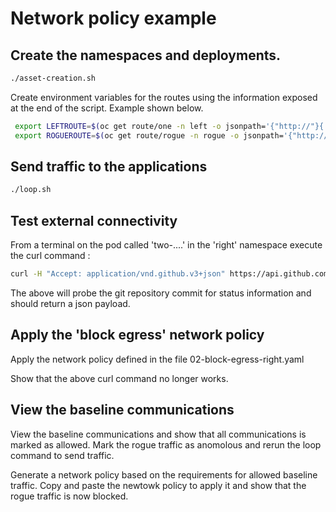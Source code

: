 # Network policy example

## Create the namespaces and deployments.

````bash 
./asset-creation.sh
 ````

Create environment variables for the routes using the information exposed at the end of the script. Example shown below.

````bash 
 export LEFTROUTE=$(oc get route/one -n left -o jsonpath='{"http://"}{.spec.host}{"/call-layers"}')
 export ROGUEROUTE=$(oc get route/rogue -n rogue -o jsonpath='{"http://"}{.spec.host}{"/call-layers"}')
 ````

## Send traffic to the applications

````bash 
./loop.sh
````

## Test external connectivity

From a terminal on the pod called 'two-....' in the 'right' namespace execute the curl command :

````bash
curl -H "Accept: application/vnd.github.v3+json" https://api.github.com/repos/marrober/myApp-cd/commits/62d032f39c0bde2bc62d0c114bd739df46b8a5a5/status 
````

The above will probe the git repository commit for status information and should return a json payload.

## Apply the 'block egress' network policy

Apply the network policy defined in the file 02-block-egress-right.yaml

Show that the above curl command no longer works.

## View the baseline communications

View the baseline communications and show that all communications is marked as allowed. Mark the rogue traffic as anomolous and rerun the loop command to send traffic.

Generate a network policy based on the requirements for allowed baseline traffic. Copy and paste the newtowk policy to apply it and show that the rogue traffic is now blocked.




